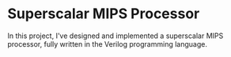 # Superscalar MIPS Processor

In this project, I've designed and implemented a superscalar MIPS processor, fully written in the Verilog programming language.
